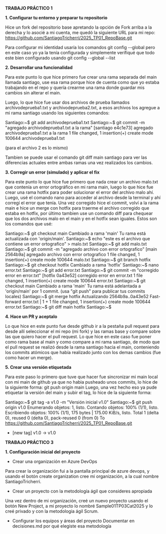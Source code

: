 **TRABAJO PRÁCTICO 1**

**1. Configurar tu entorno y preparar tu repositorio**

Hice un fork del repositorio base apretando la opción de Fork arriba a la derecha y lo asocié a mi cuenta, me  quedó la siguiente URL para mi repo: https://github.com/SantiagoTricherri/2025_TP01_RepoBase.git

Para configurar mi identidad usaría los comandos git config --global pero en este caso yo ya la tenía configurada y simplemente verifiqué que todo este bien configurado usando git config --global --list

**2. Desarrollar una funcionalidad**

Para este punto lo que hice primero fue crear una rama separada del main llamada santiago, use esa rama porque hice de cuenta como que yo estaba trabajando en el repo y quería crearme una rama donde guardar mis cambios sin alterar el main.

Luego, lo que hice fue usar dos archivos de prueba llamados archivodeprueba1.txt y archivodeprueba2.txt, a esos archivos los agregue a mi rama santiago usando los siguientes comandos:

Santiago:~$ git add archivodeprueba1.txt
Santiago:~$ git commit -m "agregado archivodeprueba1.txt a la rama"
[santiago e4c1e73] agregado archivodeprueba1.txt a la rama
 1 file changed, 1 insertion(+)
 create mode 100644 archivodeprueba1.txt

(para el archivo 2 es lo mismo)

Tambien se puede usar el comando git diff main santiago para ver las diferencias actuales entre ambas ramas una vez realizados los cambios.


**3. Corregir un error (simulado) y aplicar el fix**

Para este punto lo que hice fue primero que nada crear un archivo malo.txt que contenía un error ortográfico en mi rama main, luego lo que hice fue crear una rama hotfix para poder solucionar el error del archivo malo ahí. Luego, usé el comando nano para acceder al archivo desde la terminal y ahí corregí el error que tenía. Una vez corregido hice el commit, volví a la rama main e hice un merge con hotfix para traerme el archivo corregido que estaba en hotfix, por último tambien use un comando diff para chequear que los dos archivos malo en el main y en el hotfix sean iguales. Estos son los comandos que usé:

Santiago:~$ git checkout main
Cambiado a rama 'main'
Tu rama está actualizada con 'origin/main'.
Santiago:~$ echo "este es el archivo que contiene un error ortografico" > malo.txt
Santiago:~$ git add malo.txt
Santiago:~$ git commit -m "agregado archivo con error ortografico"
[main 2564b9a] agregado archivo con error ortografico
 1 file changed, 1 insertion(+)
 create mode 100644 malo.txt
Santiago:~$ git branch hotfix
Santiago:~$ git checkout hotfix
Cambiado a rama 'hotfix'
Santiago:~$ nano error.txt
Santiago:~$ git add error.txt
Santiago:~$ git commit -m "corregido error en error.txt"
[hotfix 0a43e52] corregido error en error.txt
 1 file changed, 1 insertion(+)
 create mode 100644 error.txt
Santiago:~$ git checkout main
Cambiado a rama 'main'
Tu rama está adelantada a 'origin/main' por 1 commit.
  (usa "git push" para publicar tus commits locales)
Santiago:~$ git merge hotfix
Actualizando 2564b9a..0a43e52
Fast-forward
 error.txt | 1 +
 1 file changed, 1 insertion(+)
 create mode 100644 error.txt
Santiago:~$ git diff main hotfix
Santiago:~$

**4. Hace un PR y aceptalo**

Lo que hice en este punto fue desde github ir a la pestaña pull request para desde allí seleccionar el mi repo (mi fork) y las ramas base y compare sobre las que quiero hacer el pull request. Lo que hice en este caso fue poner como rama base al main y como compare a mi rama santiago, de modo que el pull request se realizó desde la rama santiago hacia el main, conteniendo los commits atómicos que había realizado junto con los demas cambios (fue como hacer un merge).

**5. Crear una versión etiquetada**

Para este paso lo primero que tuve que hacer fue sincronizar mi main local con mi main de github ya que no habia pusheado unos commits, lo hice de la siguiente forma:
git push origin main
Luego, una vez hecho eso ya pude etiquetar la versión del main y subir el tag, lo hice de la siguiente forma:

Santiago:~$ git tag -a v1.0 -m "Versión inicial v1.0" 
Santiago:~$ git push origin v1.0
Enumerando objetos: 1, listo.
Contando objetos: 100% (1/1), listo.
Escribiendo objetos: 100% (1/1), 175 bytes | 175.00 KiB/s, listo.
Total 1 (delta 0), reused 0 (delta 0), pack-reused 0 (from 0)
To https://github.com/SantiagoTricherri/2025_TP01_RepoBase.git
 * [new tag]         v1.0 -> v1.0



**TRABAJO PRÁCTICO 3**


**1. Configuración inicial del proyecto**

- Crear una organización en Azure DevOps

Para crear la organización fui a la pantalla principal de azure devops, y usando el botón create organization cree mi organización, a la cual nombre SantiagoTricherri.

- Crear un proyecto con la metodología ágil que consideres apropiada

 Una vez dentro de mi organización, creé un nuevo proyecto usando el botón New Project, a mi proyecto lo nombré Sample01TP03Cat2025 y lo creé privado y con la metodologia ágil Scrum.

 
- Configurar los equipos y áreas del proyecto
Documentar en decisiones.md por qué elegiste esa metodología
